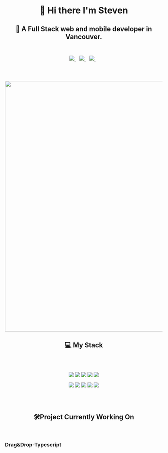 <h1 align='center'>
 👋 Hi there  I'm Steven  
</h1>

<h2 align='center'>
 🌈 A Full Stack web and mobile developer in Vancouver. 
</h2>
<br/>

<p align='center'>
<a href="https://www.linkedin.com/in/steven-chen-670535179/">
<img src="https://img.shields.io/badge/LINKEDIN-%230077B5.svg?&style=for-the-badge&logo=linkedin&logoColor=white&style=plastic%22" />
</a>&nbsp;&nbsp;
<a href="https://clchen.live/">
<img src="https://img.shields.io/badge/PORTFOLIO-00CED1?&style=for-the-badge&logo=Tomorrowland&logoColor=white&style=plastic%22" />  
 </a>&nbsp;&nbsp;
<a href="https://www.instagram.com/cl.chen.79/">
<img src="https://img.shields.io/badge/INSTAGRAM-%23E4405F.svg?&style=for-the-badge&logo=instagram&logoColor=white&style=plastic%22" />  
 </a>&nbsp;&nbsp;
</p>
<br/><br/>


<p align='center'>
  <a href="#"><img src="https://github-readme-stats.vercel.app/api?username=chaolic6505&show_icons=true&theme=radical&bg_color=DEG,2b5876,4e4376" width="800"></a>
</p>
<h2 align='center'>
 💻 My Stack
</h2>
<br/><br/>
<p align='center'>
  <img src="https://img.shields.io/badge/HTML5-E34F26?style=for-the-badge&logo=html5&logoColor=white&style=plastic%22" />
  <img src="https://img.shields.io/badge/CSS3-1572B6?style=for-the-badge&logo=css3&logoColor=white&style=plastic%22" />
  <img src="https://img.shields.io/badge/MongoDB-4EA94B?style=for-the-badge&logo=mongodb&logoColor=white&style=plastic%22" />
  <img src="https://img.shields.io/badge/GraphQL-E10098?style=for-the-badge&logo=graphql&logoColor=white&style=plastic%22" />
  <img src="https://img.shields.io/badge/Postgre-%23316192?style=for-the-badge&logo=Postgresql&logoColor=white&style=plastic%22" />
</p>
<p align='center'>
  <img src="https://img.shields.io/badge/React-20232A?style=for-the-badge&logo=react&logoColor=61DAFB&style=plastic%22" />
  <img src="https://img.shields.io/badge/Node-339933?style=for-the-badge&logo=Node.js&logoColor=white&style=plastic%22" />
   <img src="https://img.shields.io/badge/TypesScript-323330?style=for-the-badge&logo=ts-node&logoColor=3178C6&style=plastic%22"/>
  <img src="https://img.shields.io/badge/Python-14354C?style=for-the-badge&logo=python&logoColor=white&style=plastic%22"/>
  <img src="https://img.shields.io/badge/Laravel-FF2D20?style=for-the-badge&logo=LARAVEL&logoColor=white&style=plastic%22" />
</p>
<br/><br/>
<h2 align='center'>
 🛠Project Currently Working On
</h2>
<br/>
<h3>
 Drag&Drop-Typescript
</h3>
